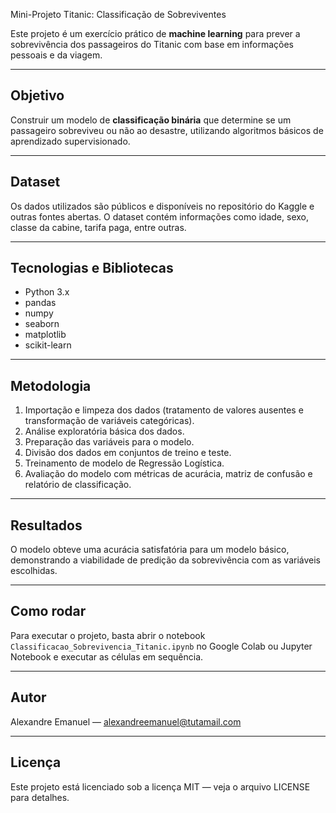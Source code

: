 Mini-Projeto Titanic: Classificação de Sobreviventes

Este projeto é um exercício prático de **machine learning** para prever a sobrevivência dos passageiros do Titanic com base em informações pessoais e da viagem.

---

## Objetivo

Construir um modelo de **classificação binária** que determine se um passageiro sobreviveu ou não ao desastre, utilizando algoritmos básicos de aprendizado supervisionado.

---

## Dataset

Os dados utilizados são públicos e disponíveis no repositório do Kaggle e outras fontes abertas. O dataset contém informações como idade, sexo, classe da cabine, tarifa paga, entre outras.

---

## Tecnologias e Bibliotecas

- Python 3.x  
- pandas  
- numpy  
- seaborn  
- matplotlib  
- scikit-learn  

---

## Metodologia

1. Importação e limpeza dos dados (tratamento de valores ausentes e transformação de variáveis categóricas).  
2. Análise exploratória básica dos dados.  
3. Preparação das variáveis para o modelo.  
4. Divisão dos dados em conjuntos de treino e teste.  
5. Treinamento de modelo de Regressão Logística.  
6. Avaliação do modelo com métricas de acurácia, matriz de confusão e relatório de classificação.

---

## Resultados

O modelo obteve uma acurácia satisfatória para um modelo básico, demonstrando a viabilidade de predição da sobrevivência com as variáveis escolhidas.

---

## Como rodar

Para executar o projeto, basta abrir o notebook `Classificacao_Sobrevivencia_Titanic.ipynb` no Google Colab ou Jupyter Notebook e executar as células em sequência.

---

## Autor

Alexandre Emanuel — alexandreemanuel@tutamail.com

---

## Licença

Este projeto está licenciado sob a licença MIT — veja o arquivo LICENSE para detalhes.
